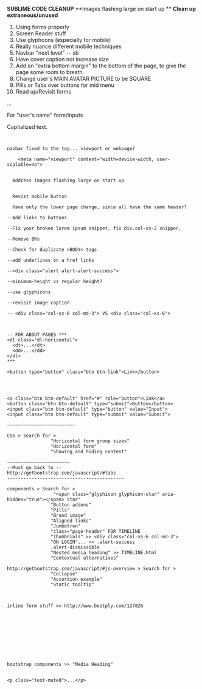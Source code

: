 **SUBLIME CODE CLEANUP**
**Images flashing large on start up **
**Clean up extraneous/unused**

1) Using forms properly
2) Screen Reader stuff
3) Use glyphcons (especially for mobile)
4) Really nuance different mobile techniques
5) Navbar "next level" -- sb
6) Have cover caption not increase size
7) Add an "extra bottom margin" to the bottom of the page, to give the page some room to breath.
8) Change user's MAIN AVATAR PICTURE to be SQUARE
9) Pills or Tabs over buttons for mid menu
10) Read up/Revisit forms


<div class="panel panel-primary">...</div>

For "user's name" form/inputs
<p class="text-capitalize">Capitalized text.</p>




~~~~~~~~~~~~~~~~~~~~~~~~~~~~~~~~~~~~~~~~~~~~~~~~~~~~~~
~~~~~~~~~~~~~~~~~~~~~~~~~~~~~~~~~~~~~~~~~~~~~~~~~~~~~~
~~~~~~~~~~~~~~~~~~~~~~~~~~~~~~~~~~~~~~~~~~~~~~~~~~~~~~

navbar fixed to the top... viewport or webpage?

    <meta name="viewport" content="width=device-width, user-scalable=no">


  Address images flashing large on start up


  Revist mobile button

  Have only the lower page change, since all have the same header?
  
--Add links to buttons

--Fix your broken lorem ipsum snippet, fix div.col-xs-2 snipper, 

--Remove BRs

--Check for duplicate >BODY< tags

--add underlines on a href links

--<div class="alert alert-alert-success">

--minimum-height vs regular height?

--use glyphicons

--revisit image caption

-- <div class="col-xs-6 col-md-3"> VS <div class="col-xs-6">



-- FOR ABOUT PAGES ***
<dl class="dl-horizontal">
  <dt>...</dt>
  <dd>...</dd>
</dl>
***

<button type="button" class="btn btn-link">Link</button>




<a class="btn btn-default" href="#" role="button">Link</a>
<button class="btn btn-default" type="submit">Button</button>
<input class="btn btn-default" type="button" value="Input">
<input class="btn btn-default" type="submit" value="Submit">

~~~~~~~~~~~~~~~~~~~~~~~~~

CSS > Search for > 
                "Horizontal form group sizes"
                "Horizontal form"
                "Showing and hiding content"

~~~~~~~~~~~~~~~~~~~~~~~
--Must go back to --
http://getbootstrap.com/javascript/#tabs
-------------------------------------------

components > Search for > 
                 "<span class="glyphicon glyphicon-star" aria-hidden="true"></span> Star"
                "Button addons"
                "Pills"
                "Brand image"
                "Aligned links"
                "Jumbotron"
                "class="page-header" FOR TIMELINE
                "Thumbnials" >> <div class="col-xs-6 col-md-3">
                "ON LOGIN"... >> .alert-success
                .alert-dismissible
                "Nested media heading" >> TIMELINE.html
                "Contextual alternatives"
                
http://getbootstrap.com/javascript/#js-overview > Search for >                
                "Collapse"
                "Accordion example"
                "Static tooltip"



inline form stuff >> http://www.bootply.com/127826










bootstrap components >> "Media Heading"


<p class="text-muted">...</p>
